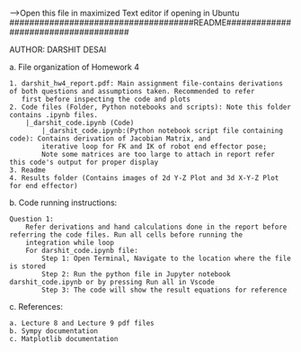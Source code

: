 -->Open this file in maximized Text editor if opening in Ubuntu
#####################################README#####################################

AUTHOR: DARSHIT DESAI

a. File organization of Homework 4

	1. darshit_hw4_report.pdf: Main assignment file-contains derivations of both questions and assumptions taken. Recommended to refer 
	   first before inspecting the code and plots
	2. Code files (Folder, Python notebooks and scripts): Note this folder contains .ipynb files.
		|_darshit_code.ipynb (Code)
			|_darshit_code.ipynb:(Python notebook script file containing code): Contains derivation of Jacobian Matrix, and 
			iterative loop for FK and IK of robot end effector pose; 
			Note some matrices are too large to attach in report refer this code's output for proper display
	3. Readme
	4. Results folder (Contains images of 2d Y-Z Plot and 3d X-Y-Z Plot for end effector)
	
b. Code running instructions:

	Question 1:
		Refer derivations and hand calculations done in the report before referring the code files. Run all cells before running the 
		integration while loop
		For darshit_code.ipynb file:
			Step 1: Open Terminal, Navigate to the location where the file is stored
			Step 2: Run the python file in Jupyter notebook darshit_code.ipynb or by pressing Run all in Vscode
			Step 3: The code will show the result equations for reference
c. References:

	a. Lecture 8 and Lecture 9 pdf files
	b. Sympy documentation
	c. Matplotlib documentation
	
